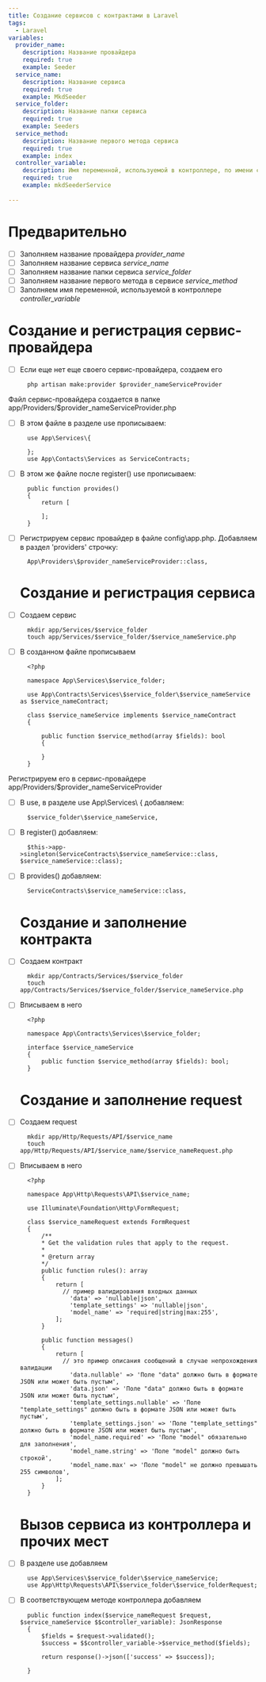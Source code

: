 ```yaml
---
title: Создание сервисов с контрактами в Laravel
tags:
  - Laravel
variables:
  provider_name:
    description: Название провайдера
    required: true
    example: Seeder
  service_name:
    description: Название сервиса
    required: true
    example: MkdSeeder
  service_folder:
    description: Название папки сервиса
    required: true
    example: Seeders
  service_method:
    description: Название первого метода сервиса
    required: true
    example: index
  controller_variable:
    description: Имя переменной, используемой в контроллере, по имени сервиса, но с маленькой буквы
    required: true
    example: mkdSeederService
    
---
```


# Предварительно
- [ ] Заполняем название провайдера <var>provider_name</var>
- [ ] Заполняем название сервиса <var>service_name</var>
- [ ] Заполняем название папки сервиса <var>service_folder</var>
- [ ] Заполняем название первого метода в сервисе <var>service_method</var>
- [ ] Заполняем имя переменной, используемой в контроллере <var>controller_variable</var>

# Создание и регистрация сервис-провайдера

- [ ] Если еще нет еще своего сервис-провайдера, создаем его
  ```
    php artisan make:provider $provider_nameServiceProvider
  ```
Файл сервис-провайдера создается в папке app/Providers/$provider_nameServiceProvider.php

- [ ] В этом файле в разделе use прописываем:
  ```
    use App\Services\{

    };
    use App\Contacts\Services as ServiceContracts;
  ```
- [ ] В этом же файле после register() use прописываем:
  ```
    public function provides()
    {
        return [

        ];
    }
  ```

- [ ] Регистрируем сервис провайдер в файле config\app.php. Добавляем в раздел 'providers' строчку:
  ```
    App\Providers\$provider_nameServiceProvider::class,
  ```

  # Создание и регистрация сервиса

- [ ] Создаем сервис
  ```
    mkdir app/Services/$service_folder
    touch app/Services/$service_folder/$service_nameService.php
  ```

- [ ] В созданном файле прописываем
  ```
    <?php

    namespace App\Services\$service_folder;

    use App\Contracts\Services\$service_folder\$service_nameService as $service_nameContract;

    class $service_nameService implements $service_nameContract
    {

        public function $service_method(array $fields): bool
        {

        }
    }
  ```

Регистрируем его в сервис-провайдере app/Providers/$provider_nameServiceProvider 
- [ ] В use, в разделе use App\Services\ { добавляем:
  ```
    $service_folder\$service_nameService,
  ```

- [ ] В register() добавляем:
  ```
    $this->app->singleton(ServiceContracts\$service_nameService::class, $service_nameService::class);
  ```

- [ ] В provides() добавляем:
  ```
    ServiceContracts\$service_nameService::class,
  ```

  # Создание и заполнение контракта
- [ ] Создаем контракт
  ```
    mkdir app/Contracts/Services/$service_folder
    touch app/Contracts/Services/$service_folder/$service_nameService.php
  ```

- [ ] Вписываем в него
  ```
    <?php

    namespace App\Contracts\Services\$service_folder;

    interface $service_nameService
    {
        public function $service_method(array $fields): bool;
    }
  ```
  # Создание и заполнение request
- [ ] Создаем request
  ```
    mkdir app/Http/Requests/API/$service_name
    touch app/Http/Requests/API/$service_name/$service_nameRequest.php
  ```

- [ ] Вписываем в него
  ```
    <?php

    namespace App\Http\Requests\API\$service_name;

    use Illuminate\Foundation\Http\FormRequest;

    class $service_nameRequest extends FormRequest
    {
        /**
        * Get the validation rules that apply to the request.
        *
        * @return array
        */
        public function rules(): array
        {
            return [
              // пример валидирования входных данных
                'data' => 'nullable|json',
                'template_settings' => 'nullable|json',
                'model_name' => 'required|string|max:255',
            ];
        }

        public function messages()
        {
            return [
              // это пример описания сообщений в случае непрохождения валидации
                'data.nullable' => 'Поле "data" должно быть в формате JSON или может быть пустым',
                'data.json' => 'Поле "data" должно быть в формате JSON или может быть пустым',
                'template_settings.nullable' => 'Поле "template_settings" должно быть в формате JSON или может быть пустым',
                'template_settings.json' => 'Поле "template_settings" должно быть в формате JSON или может быть пустым',
                'model_name.required' => 'Поле "model" обязательно для заполнения',
                'model_name.string' => 'Поле "model" должно быть строкой',
                'model_name.max' => 'Поле "model" не должно превышать 255 символов',
            ];
        }
    }
  ```

  # Вызов сервиса из контроллера и прочих мест
- [ ] В разделе use добавляем 
  ```
    use App\Services\$service_folder\$service_nameService;
    use App\Http\Requests\API\$service_folder\$service_folderRequest;
  ```

- [ ] В соответствующем методе контроллера добавляем 
  ```
    public function index($service_nameRequest $request, $service_nameService $$controller_variable): JsonResponse
    {
        $fields = $request->validated();
        $success = $$controller_variable->$service_method($fields);
    
        return response()->json(['success' => $success]);

    }
  ```